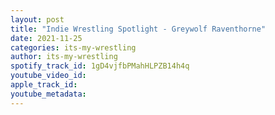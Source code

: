 ```yaml
---
layout: post
title: "Indie Wrestling Spotlight - Greywolf Raventhorne"
date: 2021-11-25
categories: its-my-wrestling
author: its-my-wrestling
spotify_track_id: 1gD4vjfbPMahHLPZB14h4q
youtube_video_id: 
apple_track_id: 
youtube_metadata: 
---
```

